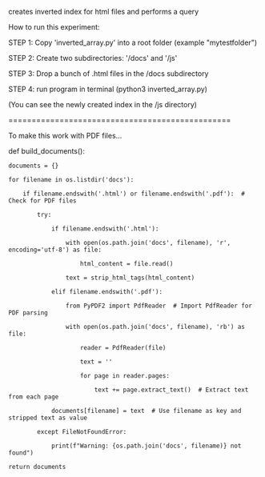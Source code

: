 creates inverted index for html files and performs a query

How to run this experiment:

STEP 1: Copy 'inverted_array.py' into a root folder (example "mytestfolder")

STEP 2: Create two subdirectories: '/docs' and '/js'

STEP 3: Drop a bunch of .html files in the /docs subdirectory

STEP 4: run program in terminal (python3 inverted_array.py)

(You can see the newly created index in the /js directory)

================================================

To make this work with PDF files...

def build_documents():

    documents = {}

    for filename in os.listdir('docs'):
    
        if filename.endswith('.html') or filename.endswith('.pdf'):  # Check for PDF files
        
            try:
            
                if filename.endswith('.html'):
                
                    with open(os.path.join('docs', filename), 'r', encoding='utf-8') as file:
                    
                        html_content = file.read()
                   
                    text = strip_html_tags(html_content)
                
                elif filename.endswith('.pdf'):
                
                    from PyPDF2 import PdfReader  # Import PdfReader for PDF parsing
                    
                    with open(os.path.join('docs', filename), 'rb') as file:
                    
                        reader = PdfReader(file)
                        
                        text = ''
                        
                        for page in reader.pages:
                        
                            text += page.extract_text()  # Extract text from each page
                
                documents[filename] = text  # Use filename as key and stripped text as value
                
            except FileNotFoundError:
            
                print(f"Warning: {os.path.join('docs', filename)} not found")
    
    return documents

